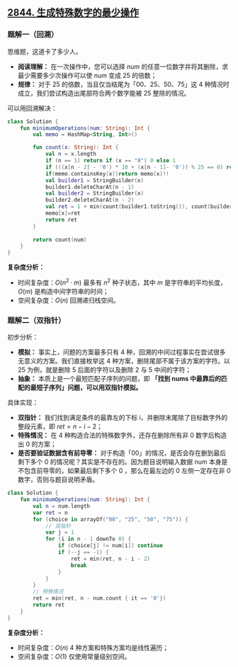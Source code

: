 ## [2844. 生成特殊数字的最少操作](https://leetcode.cn/problems/minimum-operations-to-make-a-special-number/)

### 题解一（回溯）

思维题，这道卡了多少人。

- **阅读理解：** 在一次操作中，您可以选择 $num$ 的任意一位数字并将其删除，求最少需要多少次操作可以使 $num$ 变成 $25$ 的倍数；
- **规律：** 对于 $25$ 的倍数，当且仅当结尾为「00、25、50、75」这 $4$ 种情况时成立，我们尝试构造出尾部符合两个数字能被 $25$ 整除的情况。

可以用回溯解决：

```kotlin
class Solution {
    fun minimumOperations(num: String): Int {
        val memo = HashMap<String, Int>()

        fun count(x: String): Int {
            val n = x.length
            if (n == 1) return if (x == "0") 0 else 1
            if (((x[n - 2] - '0') * 10 + (x[n - 1]- '0')) % 25 == 0) return 0
            if(memo.containsKey(x))return memo[x]!!
            val builder1 = StringBuilder(x)
            builder1.deleteCharAt(n - 1)
            val builder2 = StringBuilder(x)
            builder2.deleteCharAt(n - 2)
            val ret = 1 + min(count(builder1.toString()), count(builder2.toString()))
            memo[x]=ret
            return ret
        }
        
        return count(num)
    }
}
```

**复杂度分析：**

- 时间复杂度：$O(n^2·m)$ 最多有 $n^2$ 种子状态，其中 $m$ 是字符串的平均长度，$O(m)$ 是构造中间字符串的时间；
- 空间复杂度：$O(n)$ 回溯递归栈空间。

### 题解二（双指针）

初步分析：

- **模拟：** 事实上，问题的方案最多只有 4 种，回溯的中间过程事实在尝试很多无意义的方案。我们直接枚举这 4 种方案，删除尾部不属于该方案的字符。以 25 为例，就是删除 5 后面的字符以及删除 2 与 5 中间的字符；
- **抽象：** 本质上是一个最短匹配子序列的问题，即 **「找到 nums 中最靠后的匹配的最短子序列」问题，可以用双指针模拟。**

具体实现：

- **双指针：** 我们找到满足条件的最靠左的下标 i，并删除末尾除了目标数字外的整段元素，即 $ret = n - i - 2$；
- **特殊情况：** 在 4 种构造合法的特殊数字外，还存在删除所有非 0 数字后构造出 0 的方案；
- **是否要验证数据含有前导零：** 对于构造「00」的情况，是否会存在删到最后剩下多个 0 的情况呢？其实是不存在的。因为题目说明输入数据 num 本身是不包含前导零的，如果最后剩下多个 0 ，那么在最左边的 0 左侧一定存在非 0 数字，否则与题目说明矛盾。

```kotlin
class Solution {
    fun minimumOperations(num: String): Int {
        val n = num.length
        var ret = n
        for (choice in arrayOf("00", "25", "50", "75")) {
            // 双指针
            var j = 1
            for (i in n - 1 downTo 0) {
                if (choice[j] != num[i]) continue
                if (--j == -1) {
                    ret = min(ret, n - i - 2)
                    break
                }
            }
        }
        // 特殊情况
        ret = min(ret, n - num.count { it == '0'})
        return ret
    }
}
```

**复杂度分析：**

- 时间复杂度：$O(n)$ 4 种方案和特殊方案均是线性遍历；
- 空间复杂度：$O(1)$ 仅使用常量级别空间。
